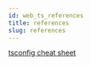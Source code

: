 ```yaml
---
id: web_ts_references
title: references
slug: references
---
```


[tsconfig cheat sheet](https://www.totaltypescript.com/tsconfig-cheat-sheet)
